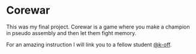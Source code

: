 # Corewar

This was my final project.
Corewar is a game where you make a champion in pseudo assembly and then let them fight memory.

For an amazing instruction I will link you to a fellow student [@k-off](https://github.com/k-off/Corewar/wiki).
